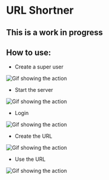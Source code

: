 # URL Shortner

## This is a work in progress

## How to use:
- Create a super user

![Gif showing the action](https://github.com/carelesshippo/[reponame]/blob/stable/images/createsuperuser.gif?raw=true)
- Start the server

![Gif showing the action](https://github.com/carelesshippo/[reponame]/blob/stable/images/run.gif?raw=true)
- Login

![Gif showing the action](https://github.com/carelesshippo/[reponame]/blob/stable/images/login.gif?raw=true)
- Create the URL

![Gif showing the action](https://github.com/carelesshippo/[reponame]/blob/stable/images/create.gif?raw=true)
- Use the URL

![Gif showing the action](https://github.com/carelesshippo/[reponame]/blob/stable/images/show.gif?raw=true)